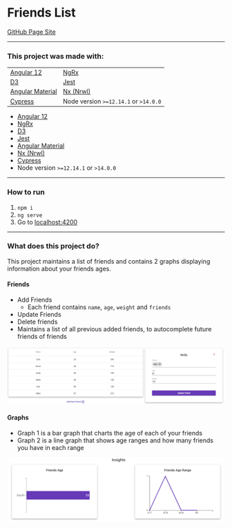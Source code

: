 # Friends List

[GitHub Page Site](https://stephenaboyd.github.io/Friends-List/friends)

---

### This project was made with:

|   |  |
| ------------- | ------------- |
| [Angular 12](https://angular.io/)  | [NgRx](https://ngrx.io/)  |
| [D3](https://www.npmjs.com/package/d3)  | [Jest](https://www.npmjs.com/package/jest)  |
| [Angular Material](https://material.angular.io/) | [Nx (Nrwl)](https://nx.dev/) |
| [Cypress](https://www.cypress.io/) | Node version `>=12.14.1` or `>14.0.0` |



- [Angular 12](https://angular.io/)
- [NgRx](https://ngrx.io/)
- [D3](https://www.npmjs.com/package/d3)
- [Jest](https://www.npmjs.com/package/jest)
- [Angular Material](https://material.angular.io/)
- [Nx (Nrwl)](https://nx.dev/)
- [Cypress](https://www.cypress.io/)
- Node version `>=12.14.1` or `>14.0.0`
---

### How to run

1. `npm i`
2. `ng serve`
3. Go to [localhost:4200](http://localhost:4200)

---

### What does this project do?
This project maintains a list of friends and contains 2 graphs displaying information about your friends ages.

#### Friends
 - Add Friends
    - Each friend contains `name`, `age`, `weight` and `friends`
 - Update Friends
 - Delete friends
 - Maintains a list of all previous added friends, to autocomplete future friends of friends

  ![Edit Friend](https://github.com/StephenABoyd/Friends-List/blob/main/assets/Edit-Friend.PNG)

#### Graphs
  - Graph 1 is a bar graph that charts the age of each of your friends
  - Graph 2 is a line graph that shows age ranges and how many friends you have in each range

  ![Graphs](https://github.com/StephenABoyd/Friends-List/blob/main/assets/Graphs-Line.PNG)
